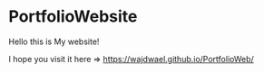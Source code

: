 # PortfolioWebsite



Hello this is My website!

I hope you visit it here => https://wajdwael.github.io/PortfolioWeb/
